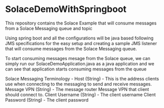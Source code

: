 # SolaceDemoWithSpringboot

This repository contains the Solace Example that will consume messages from a Solace Messaging queue and topic

Using spring boot and all the configurations will be java based following JMS specifications for the easy setup and creating a sample JMS listener that will consume messages from the Solace Messaging queue.

To start consuming messages mesage from the Solace queue, we can simply run our SolaceDemoApplication.java as a java application and we can see that application starts consuming messages from the queue

Solace Messaging Terminology -
Host (String) -	This is the address clients use when connecting to the messaging to send and receive messages.
Message VPN	(String) -	The message router Message VPN that client should connect to.
Client Username	(String) -	The client username
Client Password	(String) -	The client password
